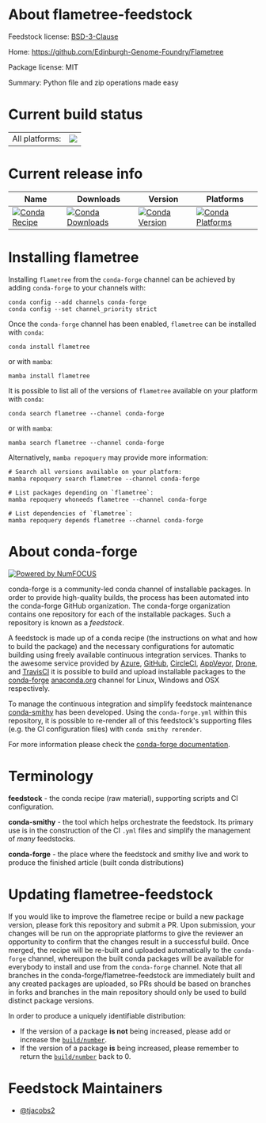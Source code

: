 About flametree-feedstock
=========================

Feedstock license: [BSD-3-Clause](https://github.com/conda-forge/flametree-feedstock/blob/main/LICENSE.txt)

Home: https://github.com/Edinburgh-Genome-Foundry/Flametree

Package license: MIT

Summary: Python file and zip operations made easy

Current build status
====================


<table><tr><td>All platforms:</td>
    <td>
      <a href="https://dev.azure.com/conda-forge/feedstock-builds/_build/latest?definitionId=12294&branchName=main">
        <img src="https://dev.azure.com/conda-forge/feedstock-builds/_apis/build/status/flametree-feedstock?branchName=main">
      </a>
    </td>
  </tr>
</table>

Current release info
====================

| Name | Downloads | Version | Platforms |
| --- | --- | --- | --- |
| [![Conda Recipe](https://img.shields.io/badge/recipe-flametree-green.svg)](https://anaconda.org/conda-forge/flametree) | [![Conda Downloads](https://img.shields.io/conda/dn/conda-forge/flametree.svg)](https://anaconda.org/conda-forge/flametree) | [![Conda Version](https://img.shields.io/conda/vn/conda-forge/flametree.svg)](https://anaconda.org/conda-forge/flametree) | [![Conda Platforms](https://img.shields.io/conda/pn/conda-forge/flametree.svg)](https://anaconda.org/conda-forge/flametree) |

Installing flametree
====================

Installing `flametree` from the `conda-forge` channel can be achieved by adding `conda-forge` to your channels with:

```
conda config --add channels conda-forge
conda config --set channel_priority strict
```

Once the `conda-forge` channel has been enabled, `flametree` can be installed with `conda`:

```
conda install flametree
```

or with `mamba`:

```
mamba install flametree
```

It is possible to list all of the versions of `flametree` available on your platform with `conda`:

```
conda search flametree --channel conda-forge
```

or with `mamba`:

```
mamba search flametree --channel conda-forge
```

Alternatively, `mamba repoquery` may provide more information:

```
# Search all versions available on your platform:
mamba repoquery search flametree --channel conda-forge

# List packages depending on `flametree`:
mamba repoquery whoneeds flametree --channel conda-forge

# List dependencies of `flametree`:
mamba repoquery depends flametree --channel conda-forge
```


About conda-forge
=================

[![Powered by
NumFOCUS](https://img.shields.io/badge/powered%20by-NumFOCUS-orange.svg?style=flat&colorA=E1523D&colorB=007D8A)](https://numfocus.org)

conda-forge is a community-led conda channel of installable packages.
In order to provide high-quality builds, the process has been automated into the
conda-forge GitHub organization. The conda-forge organization contains one repository
for each of the installable packages. Such a repository is known as a *feedstock*.

A feedstock is made up of a conda recipe (the instructions on what and how to build
the package) and the necessary configurations for automatic building using freely
available continuous integration services. Thanks to the awesome service provided by
[Azure](https://azure.microsoft.com/en-us/services/devops/), [GitHub](https://github.com/),
[CircleCI](https://circleci.com/), [AppVeyor](https://www.appveyor.com/),
[Drone](https://cloud.drone.io/welcome), and [TravisCI](https://travis-ci.com/)
it is possible to build and upload installable packages to the
[conda-forge](https://anaconda.org/conda-forge) [anaconda.org](https://anaconda.org/)
channel for Linux, Windows and OSX respectively.

To manage the continuous integration and simplify feedstock maintenance
[conda-smithy](https://github.com/conda-forge/conda-smithy) has been developed.
Using the ``conda-forge.yml`` within this repository, it is possible to re-render all of
this feedstock's supporting files (e.g. the CI configuration files) with ``conda smithy rerender``.

For more information please check the [conda-forge documentation](https://conda-forge.org/docs/).

Terminology
===========

**feedstock** - the conda recipe (raw material), supporting scripts and CI configuration.

**conda-smithy** - the tool which helps orchestrate the feedstock.
                   Its primary use is in the construction of the CI ``.yml`` files
                   and simplify the management of *many* feedstocks.

**conda-forge** - the place where the feedstock and smithy live and work to
                  produce the finished article (built conda distributions)


Updating flametree-feedstock
============================

If you would like to improve the flametree recipe or build a new
package version, please fork this repository and submit a PR. Upon submission,
your changes will be run on the appropriate platforms to give the reviewer an
opportunity to confirm that the changes result in a successful build. Once
merged, the recipe will be re-built and uploaded automatically to the
`conda-forge` channel, whereupon the built conda packages will be available for
everybody to install and use from the `conda-forge` channel.
Note that all branches in the conda-forge/flametree-feedstock are
immediately built and any created packages are uploaded, so PRs should be based
on branches in forks and branches in the main repository should only be used to
build distinct package versions.

In order to produce a uniquely identifiable distribution:
 * If the version of a package **is not** being increased, please add or increase
   the [``build/number``](https://docs.conda.io/projects/conda-build/en/latest/resources/define-metadata.html#build-number-and-string).
 * If the version of a package **is** being increased, please remember to return
   the [``build/number``](https://docs.conda.io/projects/conda-build/en/latest/resources/define-metadata.html#build-number-and-string)
   back to 0.

Feedstock Maintainers
=====================

* [@tjacobs2](https://github.com/tjacobs2/)

